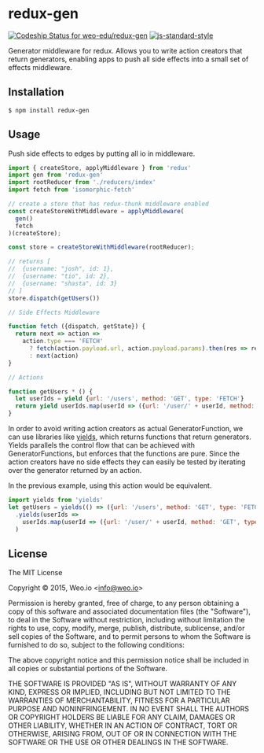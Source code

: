
# redux-gen

[![Codeship Status for weo-edu/redux-gen](https://img.shields.io/codeship/816e83f0-3e69-0133-9f44-5a0949beaeb8/master.svg)](https://codeship.com/projects/102760) [![js-standard-style](https://img.shields.io/badge/code%20style-standard-brightgreen.svg?style=flat)](https://github.com/feross/standard)

Generator middleware for redux. Allows you to write action creators that return generators, enabling apps to push all side effects into a small set of effects middleware.

## Installation

    $ npm install redux-gen

## Usage

Push side effects to edges by putting all io in middleware.

```js
import { createStore, applyMiddleware } from 'redux'
import gen from 'redux-gen'
import rootReducer from './reducers/index'
import fetch from 'isomorphic-fetch'

// create a store that has redux-thunk middleware enabled
const createStoreWithMiddleware = applyMiddleware(
  gen()
  fetch
)(createStore);

const store = createStoreWithMiddleware(rootReducer);

// returns [
//  {username: "josh", id: 1},
//  {username: "tio", id: 2},
//  {username: "shasta", id: 3}
// ]
store.dispatch(getUsers())

// Side Effects Middleware

function fetch ({dispatch, getState}) {
  return next => action =>
    action.type === 'FETCH'
      ? fetch(action.payload.url, action.payload.params).then(res => res.json())
      : next(action)
}

// Actions

function getUsers * () {
  let userIds = yield {url: '/users', method: 'GET', type: 'FETCH'}
  return yield userIds.map(userId => ({url: '/user/' + userId, method: 'GET', type: 'FETCH'}))
}

```

In order to avoid writing action creators as actual GeneratorFunction, we can use libraries like [yields](https://github.com/weo-edu/yields), which returns functions that return generators. Yields parallels the control flow that can be achieved with GeneratorFunctions, but enforces that the functions are pure. Since the action creators have no side effects they can easily be tested by iterating over the generator returned by an action.

In the previous example, using this action would be equivalent.

```js
import yields from 'yields'
let getUsers = yields(() => ({url: '/users', method: 'GET', type: 'FETCH'}))
  .yields(userIds =>
    userIds.map(userId => ({url: '/user/' + userId, method: 'GET', type: 'FETCH'}))
  )
```

## License

The MIT License

Copyright &copy; 2015, Weo.io &lt;info@weo.io&gt;

Permission is hereby granted, free of charge, to any person obtaining a copy of this software and associated documentation files (the "Software"), to deal in the Software without restriction, including without limitation the rights to use, copy, modify, merge, publish, distribute, sublicense, and/or sell copies of the Software, and to permit persons to whom the Software is furnished to do so, subject to the following conditions:

The above copyright notice and this permission notice shall be included in all copies or substantial portions of the Software.

THE SOFTWARE IS PROVIDED "AS IS", WITHOUT WARRANTY OF ANY KIND, EXPRESS OR IMPLIED, INCLUDING BUT NOT LIMITED TO THE WARRANTIES OF MERCHANTABILITY, FITNESS FOR A PARTICULAR PURPOSE AND NONINFRINGEMENT. IN NO EVENT SHALL THE AUTHORS OR COPYRIGHT HOLDERS BE LIABLE FOR ANY CLAIM, DAMAGES OR OTHER LIABILITY, WHETHER IN AN ACTION OF CONTRACT, TORT OR OTHERWISE, ARISING FROM, OUT OF OR IN CONNECTION WITH THE SOFTWARE OR THE USE OR OTHER DEALINGS IN THE SOFTWARE.
